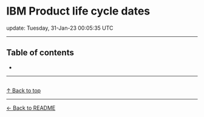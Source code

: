 # IBM Product life cycle dates

update: Tuesday, 31-Jan-23 00:05:35 UTC

---

## Table of contents


- [](#)


---





## 

[]()









[↑ Back to top](#table-of-contents)

---



[← Back to README](./README.md)